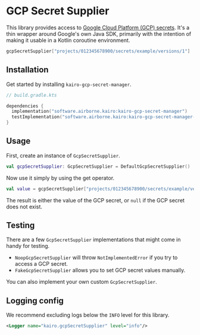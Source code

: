 # GCP Secret Supplier

This library provides access to
[Google Cloud Platform (GCP) secrets](https://cloud.google.com/security/products/secret-manager).
It's a thin wrapper around Google's own Java SDK,
primarily with the intention of making it usable in a Kotlin coroutine environment.

```kotlin
gcpSecretSupplier["projects/012345678900/secrets/example/versions/1"]
```

## Installation

Get started by installing `kairo-gcp-secret-manager`.

```kotlin
// build.gradle.kts

dependencies {
  implementation("software.airborne.kairo:kairo-gcp-secret-manager")
  testImplementation("software.airborne.kairo:kairo-gcp-secret-manager-testing")
}
```

## Usage

First, create an instance of `GcpSecretSupplier`.

```kotlin
val gcpSecretSupplier: GcpSecretSupplier = DefaultGcpSecretSupplier()
```

Now use it simply by using the get operator.

```kotlin
val value = gcpSecretSupplier["projects/012345678900/secrets/example/versions/1"]
```

The result is either the value of the GCP secret, or `null` if the GCP secret does not exist.

## Testing

There are a few `GcpSecretSupplier` implementations that might come in handy for testing.

- `NoopGcpSecretSupplier` will throw `NotImplementedError` if you try to access a GCP secret.
- `FakeGcpSecretSupplier` allows you to set GCP secret values manually.

You can also implement your own custom `GcpSecretSupplier`.

## Logging config

We recommend excluding logs below the `INFO` level for this library.

```xml
<Logger name="kairo.gcpSecretSupplier" level="info"/>
```
